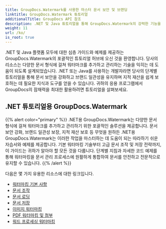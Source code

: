 ```yaml
---
title: GroupDocs.Watermark를 사용한 마스터 문서 보안 및 브랜딩
linktitle: GroupDocs.Watermark 튜토리얼
additionalTitle: GroupDocs API 참조
description: .NET 및 Java 튜토리얼을 통해 GroupDocs.Watermark의 강력한 기능을 활용해 보세요. 문서 보안 및 브랜딩을 위한 마스터 워터마킹 기술.
weight: 11
url: /ko/
is_root: true
---
```


.NET 및 Java 플랫폼 모두에 대한 심층 가이드와 예제를 제공하는 GroupDocs.Watermark의 포괄적인 튜토리얼 허브에 오신 것을 환영합니다. 당사의 리소스는 다양한 문서 형식에 걸쳐 워터마크를 추가하고 관리하는 기술을 익히는 데 도움이 되도록 설계되었습니다. .NET 또는 Java를 사용하는 개발자라면 당사의 단계별 튜토리얼을 통해 문서 보안을 강화하고 브랜드 일관성을 유지하며 지적 재산을 쉽게 보호하는 데 필요한 지식과 도구를 얻을 수 있습니다. 귀하의 응용 프로그램에서 GroupDocs의 잠재력을 최대한 활용하려면 튜토리얼을 살펴보세요.


## .NET 튜토리얼용 GroupDocs.Watermark
{{% alert color="primary" %}}
.NET용 GroupDocs.Watermark는 다양한 문서 형식에 걸쳐 워터마크를 추가하고 관리하기 위한 포괄적인 솔루션을 제공합니다. 문서 보안 강화, 브랜드 일관성 보장, 지적 재산 보호 등 무엇을 원하든 .NET용 GroupDocs.Watermark는 이러한 작업을 마스터하는 데 도움이 되는 따라하기 쉬운 자습서와 예제를 제공합니다. 기본 워터마킹 기술부터 고급 문서 조작 및 저장 전략까지, 이 가이드는 귀하가 알아야 할 모든 것을 다룹니다. 단계별 지침과 자세한 코드 예제를 통해 워터마킹을 문서 관리 프로세스에 원활하게 통합하여 문서를 안전하고 전문적으로 유지할 수 있습니다.
{{% /alert %}}

다음은 몇 가지 유용한 리소스에 대한 링크입니다.
 
- [워터마킹 기본 사항](./net/watermarking-basics/)
- [문서 조작](./net/document-manipulation/)
- [문서 로딩](./net/document-loadings/)
- [문서 저장](./net/document-savings/)
- [이미지 워터마킹](./net/image-watermarkings/)
- [PDF 워터마킹 및 첨부](./net/pdf-watermarking-attachments/)
- [워드 프로세싱 워터마킹](./net/word-processing-watermarkings/)
